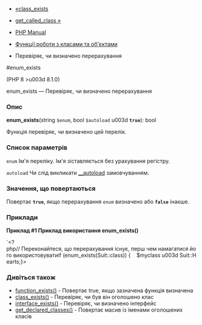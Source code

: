 - [«class_exists](function.class-exists.md)
- [get_called_class »](function.get-called-class.md)

- [PHP Manual](index.md)
- [Функції роботи з класами та об'єктами](ref.classobj.md)
- Перевіряє, чи визначено перерахування

#enum_exists

(PHP 8 \>u003d 8.1.0)

enum_exists — Перевіряє, чи визначено перерахування

### Опис

**enum_exists**(string `$enum`, bool `$autoload` u003d **`true`**): bool

Функція перевіряє, чи визначено цей перелік.

### Список параметрів

`enum`
Ім'я переліку. Ім'я зіставляється без урахування регістру.

`autoload`
Чи слід викликати [\_\_autoload](language.oop5.autoload.md)
замовчуванням.

### Значення, що повертаються

Повертає **`true`**, якщо перерахування `enum` визначено або
**`false`** інакше.

### Приклади

**Приклад #1 Приклад використання **enum_exists()****

`<?php// Переконайтеся, що перерахування існує, перш чем намагатися його використовуватиif (enum_exists(Suit::class)) {    $myclass u003d Suit::Hearts;}>

### Дивіться також

- [function_exists()](function.function-exists.md) - Повертає
true, якщо зазначена функція визначена
- [class_exists()](function.class-exists.md) - Перевіряє, чи був він
оголошено клас
- [interface_exists()](function.interface-exists.md) - Перевіряє,
чи визначено інтерфейс
- [get_declared_classes()](function.get-declared-classes.md) -
Повертає масив із іменами оголошених класів
